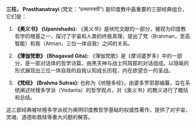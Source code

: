 **三柱， Prasthanatrayi**  (梵文："प्रस्थानत्रयी") 是印度教中最重要的三部经典组合，它们是：

1. **《奥义书》 (Upanishads):** 
   《奥义书》是吠陀文献的一部分，被视为印度教哲学的根基之一，探讨了宇宙和人类的终极真理，提出了梵（Brahman，至高智能）和我（Atman，三位一体自我）之间的关系。

2. **《薄伽梵歌》 (Bhagavad Gita):** 
   《薄伽梵歌》是《摩诃婆罗多》中的一部分，是一部对话体的哲学诗篇，由黑天神与战士阿周那的对话组成。以隐喻的形式展现出三位一体自我的自我认知成长历程，内在欲望合一的圣战。
3. **《梵经》 (Brahma Sutras):** 
   也称为《吠檀多经》，由婆多罗耶那编纂，旨在系统阐述吠檀多学派（Vedanta）的哲学观点，对《奥义书》的教义进行了概括和总结。

这三部经典被吠檀多学派视为阐明印度教哲学基础的权威性著作，提供了对宇宙、灵魂、道德和救赎等重大问题的解答。
